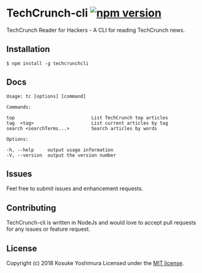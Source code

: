 TechCrunch-cli [![npm version](https://badge.fury.io/js/mediumcli.svg)](https://www.npmjs.com/package/mediumcli) 
==========

TechCrunch Reader for Hackers - A CLI for reading TechCrunch news.

Installation
------------

`$ npm install -g techcrunchcli`

Docs
----
    Usage: tc [options] [command]

    Commands:

    top                            List TechCrunch top articles
    tag  <tag>                     List current articles by tag
    search <searchTerms...>        Search articles by words
   
    Options:

    -h, --help     output usage information
    -V, --version  output the version number
  
   


Issues
------

Feel free to submit issues and enhancement requests.


Contributing
------------

TechCrunch-cli is written in NodeJs and would love to accept pull requests for any issues or feature request.




License
-------

Copyright (c) 2018 Kosuke Yoshimura
Licensed under the [MIT license](http://opensource.org/licenses/MIT).
